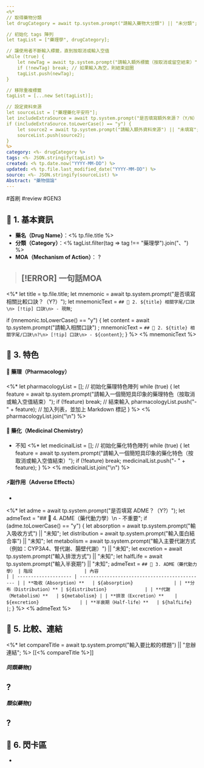 ```yaml
---
<%* 
// 取得藥物分類
let drugCategory = await tp.system.prompt("請輸入藥物大分類") || "未分類"; 

// 初始化 tags 陣列
let tagList = ["藥理學", drugCategory]; 

// 讓使用者不斷輸入標籤，直到按取消或輸入空值
while (true) {
    let newTag = await tp.system.prompt("請輸入額外標籤（按取消或留空結束）");
    if (!newTag) break; // 如果輸入為空，則結束迴圈
    tagList.push(newTag);
}

// 移除重複標籤
tagList = [...new Set(tagList)]; 

// 設定資料來源
let sourceList = ["藥理藥化平安符"];
let includeExtraSource = await tp.system.prompt("是否填寫額外來源？（Y/N）") || "N";
if (includeExtraSource.toLowerCase() == "y") {
    let source2 = await tp.system.prompt("請輸入額外資料來源") || "未填寫";
    sourceList.push(source2);
}
%>
category: <%- drugCategory %>
tags: <%- JSON.stringify(tagList) %>
created: <% tp.date.now("YYYY-MM-DD") %>
updated: <% tp.file.last_modified_date("YYYY-MM-DD") %>
source: <%- JSON.stringify(sourceList) %>
Abstract: "藥物個論"
---
```

#首刷 #review #GEN3
## 🔹 1. 基本資訊
- **藥名（Drug Name）**：<% tp.file.title %>
- **分類（Category）**：<% tagList.filter(tag => tag !== "藥理學").join("、") %>
- **MOA（Mechanism of Action）**：
?
> [!ERROR] 一句話MOA
> - 

<%*
let title = tp.file.title;
let mnemonic = await tp.system.prompt("是否填寫相關比較口訣？（Y?）");
let mnemonicText = `## 🔹 2. ${title} 相關字尾/口訣\n> [!tip] 口訣\n> - 現無`;

if (mnemonic.toLowerCase() == "y") {
    let content = await tp.system.prompt("請輸入相關口訣") ;
    mnemonicText = `## 🔹 2. ${title} 相關字尾/口訣\n?\n> [!tip] 口訣\n> - ${content}`;
}
%>
<% mnemonicText %>

## 🔹 3. 特色
#### 🧪 藥理（Pharmacology）
<%*
let pharmacologyList = []; // 初始化藥理特色陣列
while (true) {
    let feature = await tp.system.prompt("請輸入一個簡短具印象的藥理特色（按取消或輸入空值結束）");
    if (!feature) break; // 結束輸入
    pharmacologyList.push("- " + feature); // 加入列表，並加上 Markdown 標記
}
%>
<% pharmacologyList.join("\n") %>

#### 🧬 藥化（Medicinal Chemistry）
- 不知
<%*
let medicinalList = []; // 初始化藥化特色陣列
while (true) {
    let feature = await tp.system.prompt("請輸入一個簡短具印象的藥化特色（按取消或輸入空值結束）");
    if (!feature) break; 
    medicinalList.push("- " + feature);
}
%>
<% medicinalList.join("\n") %>

#### ⚡副作用（Adverse Effects）

- 

<%*
let adme = await tp.system.prompt("是否填寫 ADME？（Y?）"); 
let admeText = "## 🔹 4. ADME（藥代動力學）\n - 不重要";
if (adme.toLowerCase() == "y") {
    let absorption = await tp.system.prompt("輸入吸收方式") || "未知";
    let distribution = await tp.system.prompt("輸入蛋白結合率") || "未知";
    let metabolism = await tp.system.prompt("輸入主要代謝方式（例如：CYP3A4、腎代謝、腸壁代謝）") || "未知";
    let excretion = await tp.system.prompt("輸入排泄方式") || "未知";
    let halfLife = await tp.system.prompt("輸入半衰期") || "未知";
    admeText = `## 🔹 3. ADME（藥代動力學）
| 階段                   | 內容                                             |
| -------------------- | ---------------------------------------------- |
| **吸收（Absorption）**   | ${absorption}               |
| **分布（Distribution）** | ${distribution}              |
| **代謝（Metabolism）**   | ${metabolism} |
| **排泄（Excretion）**    | ${excretion}               |
| **半衰期（Half-life）**   | ${halfLife}                |`;
}
%>
<% admeText %>
## 🔹 5. 比較、連結
<%*
let compareTitle = await tp.system.prompt("輸入要比較的標題") || "怠辦連結";
%>
[[<% compareTitle %>]]

##### 同類藥物()
?
- 

##### 類似藥物()
?
- 

## 🔹 6. 閃卡區

- 

